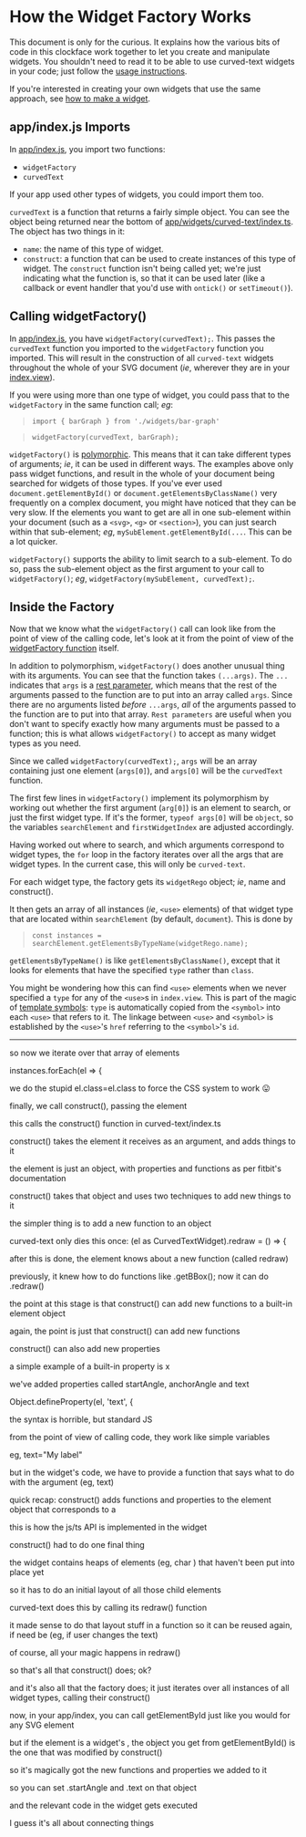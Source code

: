 How the Widget Factory Works
=

This document is only for the curious. It explains how the various bits of code in this clockface work together to let you create and manipulate widgets. You shouldn't need to read it to be able to use curved-text widgets in your code; just follow the [usage instructions](usage.md).

If you're interested in creating your own widgets that use the same approach, see [how to make a widget](how-to-widget.md).

app/index.js Imports
-

In [app/index.js](../app/index.js), you import two functions:
* `widgetFactory`
* `curvedText`

If your app used other types of widgets, you could import them too.

`curvedText` is a function that returns a fairly simple object. You can see the object being returned near the bottom of [app/widgets/curved-text/index.ts](../app/widgets/curved-text/index.ts). The object has two things in it:

* `name`: the name of this type of widget.
* `construct`: a function that can be used to create instances of this type of widget. The `construct` function isn't being called yet; we're just indicating what the function is, so that it can be used later (like a callback or event handler that you'd use with `ontick()` or `setTimeout()`).

Calling widgetFactory()
-

In [app/index.js](../app/index.js), you have `widgetFactory(curvedText);`. This passes the `curvedText` function you imported to the `widgetFactory` function you imported. This will result in the construction of all `curved-text` widgets throughout the whole of your SVG document (*ie*, wherever they are in your [index.view](../resources/index.view)).

If you were using more than one type of widget, you could pass that to the `widgetFactory` in the same function call; *eg*:

> `import { barGraph } from './widgets/bar-graph'`

> `widgetFactory(curvedText, barGraph);`

`widgetFactory()` is [polymorphic](https://en.wikipedia.org/wiki/Polymorphism_(computer_science)). This means that it can take different types of arguments; *ie*, it can be used in different ways. The examples above only pass widget functions, and result in the whole of your document being searched for widgets of those types. If you've ever used `document.getElementById()` or `document.getElementsByClassName()` very frequently on a complex document, you might have noticed that they can be very slow. If the elements you want to get are all in one sub-element within your document (such as a `<svg>`, `<g>` or `<section>`), you can just search within that sub-element; *eg*, `mySubElement.getElementById(...`. This can be a lot quicker.

`widgetFactory()` supports the ability to limit search to a sub-element. To do so, pass the sub-element object as the first argument to your call to `widgetFactory()`; *eg*, `widgetFactory(mySubElement, curvedText);`.

Inside the Factory
-

Now that we know what the `widgetFactory()` call can look like from the point of view of the calling code, let's look at it from the point of view of the [widgetFactory function](../app/widgets/widget-factory.ts) itself.

In addition to polymorphism, `widgetFactory()` does another unusual thing with its arguments. You can see that the function takes `(...args)`. The `...` indicates that `args` is a [rest parameter](https://developer.mozilla.org/en-US/docs/Web/JavaScript/Reference/Functions/rest_parameters), which means that the rest of the arguments passed to the function are to put into an array called `args`. Since there are no arguments listed *before* `...args`, *all* of the arguments passed to the function are to put into that array. `Rest parameters` are useful when you don't want to specify exactly how many arguments must be passed to a function; this is what allows `widgetFactory()` to accept as many widget types as you need.

Since we called `widgetFactory(curvedText);`, `args` will be an array containing just one element (`args[0]`), and `args[0]` will be the `curvedText` function.

The first few lines in `widgetFactory()` implement its polymorphism by working out whether the first argument (`arg[0]`) is an element to search, or just the first widget type. If it's the former, `typeof args[0]` will be `object`, so the variables `searchElement` and `firstWidgetIndex` are adjusted accordingly.

Having worked out where to search, and which arguments correspond to widget types, the `for` loop in the factory iterates over all the args that are widget types. In the current case, this will only be `curved-text`.

For each widget type, the factory gets its `widgetRego` object; *ie*, name and construct().

It then gets an array of all instances (*ie*, `<use>` elements) of that widget type that are located within `searchElement` (by default, `document`). This is done by

> `const instances = searchElement.getElementsByTypeName(widgetRego.name);`

`getElementsByTypeName()` is like `getElementsByClassName()`, except that it looks for elements that have the specified `type` rather than `class`.

You might be wondering how this can find `<use>` elements when we never specified a `type` for any of the `<use>`s in `index.view`. This is part of the magic of [template symbols](https://dev.fitbit.com/build/guides/user-interface/svg/#template-symbols): `type` is automatically copied from the `<symbol>` into each `<use>` that refers to it. The linkage between `<use>` and `<symbol>` is established by the `<use>`'s `href` referring to the `<symbol>`'s `id`.

---

so now we iterate over that array of <use> elements

instances.forEach(el => {

we do the stupid el.class=el.class to force the CSS system to work :stuck_out_tongue:

finally, we call construct(), passing the <use> element

this calls the construct() function in curved-text/index.ts

construct() takes the <use> element it receives as an argument, and adds things to it

the element is just an object, with properties and functions as per fitbit's documentation

construct() takes that object and uses two techniques to add new things to it

the simpler thing is to add a new function to an object

curved-text only dies this once: (el as CurvedTextWidget).redraw = () => {

after this is done, the element knows about a new function (called redraw)

previously, it knew how to do functions like .getBBox(); now it can do .redraw()

the point at this stage is that construct() can add new functions to a built-in element object

again, the point is just that construct() can add new functions

construct() can also add new properties

a simple example of a built-in property is x

we've added properties called startAngle, anchorAngle and text

Object.defineProperty(el, 'text', {

the syntax is horrible, but standard JS

from the point of view of calling code, they work like simple variables

eg, text="My label"

but in the widget's code, we have to provide a function that says what to do with the argument (eg, text)

quick recap: construct() adds functions and properties to the element object that corresponds to a <use>

this is how the js/ts API is implemented in the widget

construct() had to do one final thing

the widget contains heaps of elements (eg, char <text>) that haven't been put into place yet

so it has to do an initial layout of all those child elements

curved-text does this by calling its redraw() function

it made sense to do that layout stuff in a function so it can be reused again, if need be (eg, if user changes the text)

of course, all your magic happens in redraw()

so that's all that construct() does; ok?

and it's also all that the factory does; it just iterates over all instances of all widget types, calling their construct()

now, in your app/index, you can call getElementById just like you would for any SVG element

but if the element is a widget's  <use>, the object you get from getElementById() is the one that was modified by construct()

so it's magically got the new functions and properties we added to it

so you can set .startAngle and .text on that object

and the relevant code in the widget gets executed

I guess it's all about connecting things